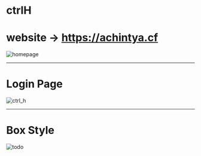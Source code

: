 # ctrlH

# website -> https://achintya.cf
![homepage](https://user-images.githubusercontent.com/29632526/48224444-c0573700-e3bf-11e8-8780-0fd588b21698.png)

-----------------------------------------------------------------------------------------------------------------------------------

# Login Page
![ctrl_h](https://user-images.githubusercontent.com/29632526/47377467-f84d5180-d712-11e8-94e2-bcdfcb4b89fb.png)

-----------------------------------------------------------------------------------------------------------------------------------

# Box Style
![todo](https://user-images.githubusercontent.com/29632526/47339896-42eeaf80-d6ba-11e8-9128-407a0ce34ff1.png)
